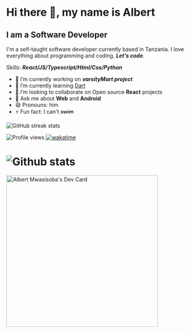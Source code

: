 # Hi there 👋, my name is **Albert**

## I am a **Software Developer**

I'm a self-taught software developer currently based in Tanzania. I love everything about programming and coding. ***Let's code***.


Skills: ***React/JS/Typescript/Html/Css/Python***

- 🔭 I’m currently working on ***varsityMart project*** 
- 🌱 I’m currently learning [Dart](https://dart.dev/)
- 👯 I’m looking to collaborate on Open source **React** projects 
- 💬 Ask me about **Web** and **Android** 
- 😄 Pronouns: him 
- ⚡ Fun fact: I can't ~~*swim*~~ 

![GitHub streak stats](https://github-readme-streak-stats.herokuapp.com/?user=albizzy )  

![Profile views](https://gpvc.arturio.dev/albizzy ) [![wakatime](https://wakatime.com/badge/user/3cfa813f-8a26-40a1-a461-4f6b1698a8e0.svg)](https://wakatime.com/@3cfa813f-8a26-40a1-a461-4f6b1698a8e0)  


![Github stats](https://github-readme-stats.vercel.app/api?username=albizzy&theme=vue&show_icons=true&count_private=true)
=======

<a href="https://app.daily.dev/Iambizzy19"><img src="https://api.daily.dev/devcards/1d53cbdce8324fc5b1a44f328e871323.png?r=fja" width="400" alt="Albert Mwasisoba's Dev Card"/></a>